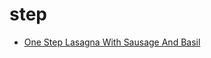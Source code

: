 # step

 * [One Step Lasagna With Sausage And Basil](index/o/one-step-lasagna-with-sausage-and-basil-4284.json)
